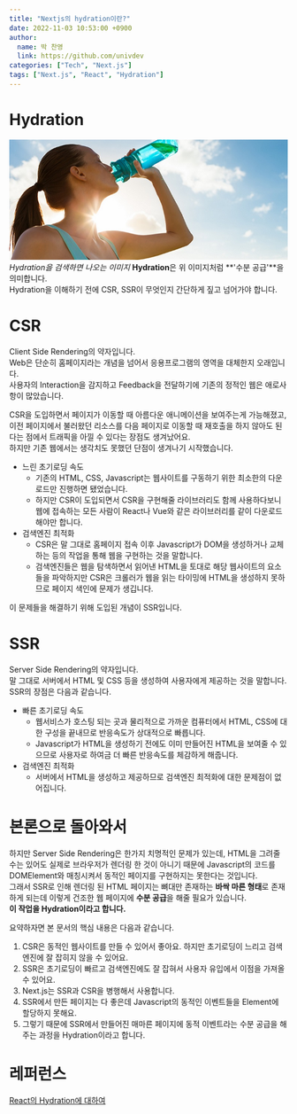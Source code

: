 ```yaml
---
title: "Nextjs의 hydration이란?"
date: 2022-11-03 10:53:00 +0900
author:
  name: 박 찬영
  link: https://github.com/univdev
categories: ["Tech", "Next.js"]
tags: ["Next.js", "React", "Hydration"]
---
```

# Hydration
![Hydration](/assets/post_images/2022-11-03-nextjs-hydration/20221103113303.png)
_Hydration을 검색하면 나오는 이미지_
**Hydration**은 위 이미지처럼 **'수분 공급'**을 의미합니다.  
Hydration을 이해하기 전에 CSR, SSR이 무엇인지 간단하게 짚고 넘어가야 합니다.
# CSR
Client Side Rendering의 약자입니다.  
Web은 단순히 홈페이지라는 개념을 넘어서 응용프로그램의 영역을 대체한지 오래입니다.  
사용자의 Interaction을 감지하고 Feedback을 전달하기에 기존의 정적인 웹은 애로사항이 많았습니다.

CSR을 도입하면서 페이지가 이동할 때 아름다운 애니메이션을 보여주는게 가능해졌고, 이전 페이지에서 불러왔던 리소스를 다음 페이지로 이동할 때 재호출을 하지 않아도 된다는 점에서 트래픽을 아낄 수 있다는 장점도 생겨났어요.  
하지만 기존 웹에서는 생각치도 못했던 단점이 생겨나기 시작했습니다.

- 느린 초기로딩 속도
  - 기존의 HTML, CSS, Javascript는 웹사이트를 구동하기 위한 최소한의 다운로드만 진행하면 됐었습니다.
  - 하지만 CSR이 도입되면서 CSR을 구현해줄 라이브러리도 함께 사용하다보니 웹에 접속하는 모든 사람이 React나 Vue와 같은 라이브러리를 같이 다운로드 해야만 합니다.
- 검색엔진 최적화
  - CSR은 말 그대로 홈페이지 접속 이후 Javascript가 DOM을 생성하거나 교체하는 등의 작업을 통해 웹을 구현하는 것을 말합니다.
  - 검색엔진들은 웹을 탐색하면서 읽어낸 HTML을 토대로 해당 웹사이트의 요소들을 파악하지만 CSR은 크롤러가 웹을 읽는 타이밍에 HTML을 생성하지 못하므로 페이지 색인에 문제가 생깁니다.

이 문제들을 해결하기 위해 도입된 개념이 SSR입니다.
# SSR
Server Side Rendering의 약자입니다.  
말 그대로 서버에서 HTML 및 CSS 등을 생성하여 사용자에게 제공하는 것을 말합니다.  
SSR의 장점은 다음과 같습니다.

- 빠른 초기로딩 속도
  - 웹서비스가 호스팅 되는 곳과 물리적으로 가까운 컴퓨터에서 HTML, CSS에 대한 구성을 끝내므로 반응속도가 상대적으로 빠릅니다.
  - Javascript가 HTML을 생성하기 전에도 이미 만들어진 HTML을 보여줄 수 있으므로 사용자로 하여금 더 빠른 반응속도를 체감하게 해줍니다.
- 검색엔진 최적화
  - 서버에서 HTML을 생성하고 제공하므로 검색엔진 최적화에 대한 문제점이 없어집니다.

# 본론으로 돌아와서
하지만 Server Side Rendering은 한가지 치명적인 문제가 있는데, HTML을 그려줄 수는 있어도 실제로 브라우저가 렌더링 한 것이 아니기 때문에 Javascript의 코드를 DOMElement와 매칭시켜서 동적인 페이지를 구현하지는 못한다는 것입니다.  
그래서 SSR로 인해 렌더링 된 HTML 페이지는 뼈대만 존재하는 **바싹 마른 형태**로 존재하게 되는데 이렇게 건조한 웹 페이지에 **수분 공급**을 해줄 필요가 있습니다.  
**이 작업을 Hydration이라고 합니다.**

요약하자면 본 문서의 핵심 내용은 다음과 같습니다.
1. CSR은 동적인 웹사이트를 만들 수 있어서 좋아요. 하지만 초기로딩이 느리고 검색엔진에 잘 잡히지 않을 수 있어요.
2. SSR은 초기로딩이 빠르고 검색엔진에도 잘 잡혀서 사용자 유입에서 이점을 가져올 수 있어요.
3. Next.js는 SSR과 CSR을 병행해서 사용합니다.
4. SSR에서 만든 페이지는 다 좋은데 Javascript의 동적인 이벤트들을 Element에 할당하지 못해요.
5. 그렇기 때문에 SSR에서 만들어진 매마른 페이지에 동적 이벤트라는 수분 공급을 해주는 과정을 Hydration이라고 합니다.

# 레퍼런스
[React의 Hydration에 대하여][레퍼런스]

[레퍼런스]: https://velog.io/@huurray/React-Hydration-%EC%97%90-%EB%8C%80%ED%95%98%EC%97%AC